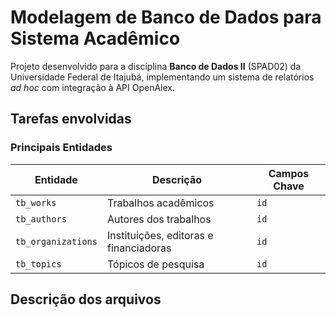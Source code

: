 # Modelagem de Banco de Dados para Sistema Acadêmico
Projeto desenvolvido para a disciplina **Banco de Dados II** (SPAD02) da Universidade Federal de Itajubá, implementando um sistema de relatórios *ad hoc* com integração à API OpenAlex.

## Tarefas envolvidas
### Principais Entidades
| Entidade          | Descrição                                 | Campos Chave |
|-------------------|-------------------------------------------|--------------|
| `tb_works`        | Trabalhos acadêmicos                      | `id`         |
| `tb_authors`      | Autores dos trabalhos                     | `id`         |
| `tb_organizations`| Instituições, editoras e financiadoras    | `id`         |
| `tb_topics`       | Tópicos de pesquisa                       | `id`         |


## Descrição dos arquivos
